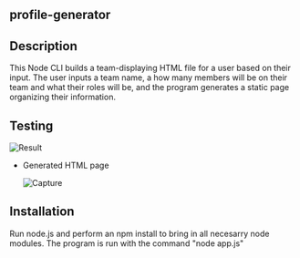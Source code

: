 ## profile-generator

## Description

This Node CLI builds a team-displaying HTML file for a user based on their input. The user inputs a team name, a how many members will be on their team and what their roles will be, and the program generates a static page organizing their information.

## Testing

![Result](https://user-images.githubusercontent.com/67700843/90696301-00f90b00-e24a-11ea-88e8-43ce6f57afd3.PNG)

* Generated HTML page
  
  ![Capture](https://user-images.githubusercontent.com/67700843/90696416-2ede4f80-e24a-11ea-9aa7-66def8d4b983.PNG)


 ## Installation
 
Run node.js and perform an npm install to bring in all necesarry node modules. The program is run with the command "node app.js"